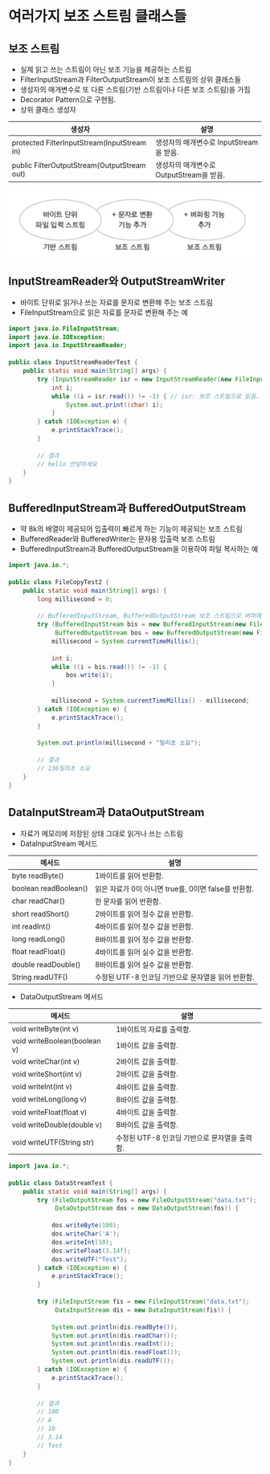 # 여러가지 보조 스트림 클래스들

## 보조 스트림

- 실제 읽고 쓰는 스트림이 아닌 보조 기능을 제공하는 스트림
- FilterInputStream과 FilterOutputStream이 보조 스트림의 상위 클래스들
- 생성자의 매개변수로 또 다른 스트림(기반 스트림이나 다른 보조 스트림)을 가짐
- Decorator Pattern으로 구현됨.
- 상위 클래스 생성자

| 생성자 | 설명 |
| --- | --- |
| protected FilterInputStream(InputStream in) | 생성자의 매개변수로 InputStream을  받음. |
| public FilterOutputStream(OutputStream out) | 생성자의 매개변수로 OutputStream을 받음. |

![png_1](Untitled.png)

## InputStreamReader와 OutputStreamWriter

- 바이트 단위로 읽거나 쓰는 자료를 문자로 변환해 주는 보조 스트림
- FileInputStream으로 읽은 자료를 문자로 변환해 주는 예

```java
import java.io.FileInputStream;
import java.io.IOException;
import java.io.InputStreamReader;

public class InputStreamReaderTest {
    public static void main(String[] args) {
        try (InputStreamReader isr = new InputStreamReader(new FileInputStream("reader.txt"))) {
            int i;
            while ((i = isr.read()) != -1) { // isr: 보조 스트림으로 읽음.
                System.out.print((char) i);
            }
        } catch (IOException e) {
            e.printStackTrace();
        }

        // 결과
        // hello 안녕하세요
    }
}
```

## BufferedInputStream과 BufferedOutputStream

- 약 8k의 배열이 제공되어 입출력이 빠르게 하는 기능이 제공되는 보조 스트림
- BufferedReader와 BufferedWriter는 문자용 입출력 보조 스트림
- BufferedInputStream과 BufferedOutputStream을 이용하여 파일 복사하는 예

```java
import java.io.*;

public class FileCopyTest2 {
    public static void main(String[] args) {
        long millisecond = 0;

        // BufferedInputStream, BufferedOutputStream 보조 스트림으로 버퍼에 담아서 더 빠르게 처리한다.
        try (BufferedInputStream bis = new BufferedInputStream(new FileInputStream("a.zip"));
             BufferedOutputStream bos = new BufferedOutputStream(new FileOutputStream("copy.zip"))) {
            millisecond = System.currentTimeMillis();

            int i;
            while ((i = bis.read()) != -1) {
                bos.write(i);
            }

            millisecond = System.currentTimeMillis() - millisecond;
        } catch (IOException e) {
            e.printStackTrace();
        }

        System.out.println(millisecond + "밀리초 소요");

        // 결과
        // 136밀리초 소요
    }
}
```

## DataInputStream과 DataOutputStream

- 자료가 메모리에 저장된 상태 그대로 읽거나 쓰는 스트림
- DataInputStream 메서드

| 메서드 | 설명 |
| --- | --- |
| byte readByte() | 1바이트를 읽어 반환함. |
| boolean readBoolean() | 읽은 자료가 0이 아니면 true를, 0이면 false를 반환함. |
| char readChar() | 한 문자를 읽어 반환함. |
| short readShort() | 2바이트를 읽어 정수 값을 반환함. |
| int readInt() | 4바이트를 읽어 정수 값을 반환함. |
| long readLong() | 8바이트를 읽어 정수 값을 반환함. |
| float readFloat() | 4바이트를 읽어 실수 값을 반환함. |
| double readDouble() | 8바이트를 읽어 실수 값을 반환함. |
| String readUTF() | 수정된 UTF-8 인코딩 기반으로 문자열을 읽어 반환함. |
- DataOutputStream 메서드

| 메서드 | 설명 |
| --- | --- |
| void writeByte(int v) | 1바이트의 자료를 출력함. |
| void writeBoolean(boolean v) | 1바이트 값을 출력함. |
| void writeChar(int v) | 2바이트 값을 출력함. |
| void writeShort(int v) | 2바이트 값을 출력함. |
| void writeInt(int v) | 4바이트 값을 출력함. |
| void writeLong(long v) | 8바이트 값을 출력함. |
| void writeFloat(float v) | 4바이트 값을 출력함. |
| void writeDouble(double v) | 8바이트 값을 출력함. |
| void writeUTF(String str) | 수정된 UTF-8 인코딩 기반으로 문자열을 출력함. |

```java
import java.io.*;

public class DataStreamTest {
    public static void main(String[] args) {
        try (FileOutputStream fos = new FileOutputStream("data.txt");
             DataOutputStream dos = new DataOutputStream(fos)) {

            dos.writeByte(100);
            dos.writeChar('A');
            dos.writeInt(10);
            dos.writeFloat(3.14f);
            dos.writeUTF("Test");
        } catch (IOException e) {
            e.printStackTrace();
        }

        try (FileInputStream fis = new FileInputStream("data.txt");
             DataInputStream dis = new DataInputStream(fis)) {

            System.out.println(dis.readByte());
            System.out.println(dis.readChar());
            System.out.println(dis.readInt());
            System.out.println(dis.readFloat());
            System.out.println(dis.readUTF());
        } catch (IOException e) {
            e.printStackTrace();
        }

        // 결과
        // 100
        // A
        // 10
        // 3.14
        // Test
    }
}
```